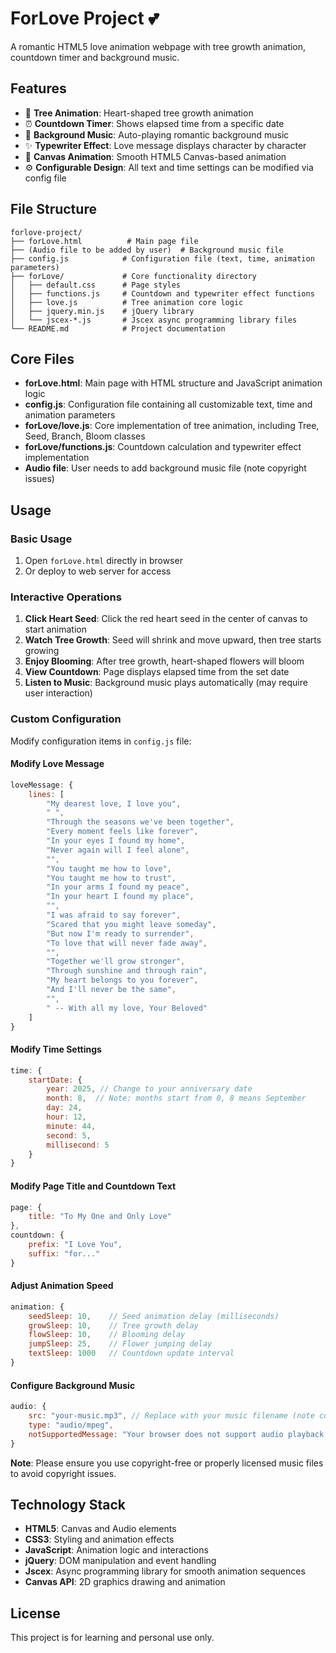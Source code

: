 # ForLove Project 💕

A romantic HTML5 love animation webpage with tree growth animation, countdown timer and background music.

## Features

- 🌳 **Tree Animation**: Heart-shaped tree growth animation
- ⏰ **Countdown Timer**: Shows elapsed time from a specific date
- 🎵 **Background Music**: Auto-playing romantic background music
- ✨ **Typewriter Effect**: Love message displays character by character
- 🎨 **Canvas Animation**: Smooth HTML5 Canvas-based animation
- ⚙️ **Configurable Design**: All text and time settings can be modified via config file

## File Structure

```
forlove-project/
├── forLove.html          # Main page file
├── (Audio file to be added by user)  # Background music file
├── config.js            # Configuration file (text, time, animation parameters)
├── forLove/             # Core functionality directory
│   ├── default.css      # Page styles
│   ├── functions.js     # Countdown and typewriter effect functions
│   ├── love.js          # Tree animation core logic
│   ├── jquery.min.js    # jQuery library
│   └── jscex-*.js       # Jscex async programming library files
└── README.md            # Project documentation
```

## Core Files

- **forLove.html**: Main page with HTML structure and JavaScript animation logic
- **config.js**: Configuration file containing all customizable text, time and animation parameters
- **forLove/love.js**: Core implementation of tree animation, including Tree, Seed, Branch, Bloom classes
- **forLove/functions.js**: Countdown calculation and typewriter effect implementation
- **Audio file**: User needs to add background music file (note copyright issues)

## Usage

### Basic Usage
1. Open `forLove.html` directly in browser
2. Or deploy to web server for access

### Interactive Operations
1. **Click Heart Seed**: Click the red heart seed in the center of canvas to start animation
2. **Watch Tree Growth**: Seed will shrink and move upward, then tree starts growing
3. **Enjoy Blooming**: After tree growth, heart-shaped flowers will bloom
4. **View Countdown**: Page displays elapsed time from the set date
5. **Listen to Music**: Background music plays automatically (may require user interaction)

### Custom Configuration
Modify configuration items in `config.js` file:

#### Modify Love Message
```javascript
loveMessage: {
    lines: [
        "My dearest love, I love you",
        " ",
        "Through the seasons we've been together",
        "Every moment feels like forever",
        "In your eyes I found my home",
        "Never again will I feel alone",
        "",
        "You taught me how to love",
        "You taught me how to trust",
        "In your arms I found my peace",
        "In your heart I found my place",
        "",
        "I was afraid to say forever",
        "Scared that you might leave someday",
        "But now I'm ready to surrender",
        "To love that will never fade away",
        "",
        "Together we'll grow stronger",
        "Through sunshine and through rain",
        "My heart belongs to you forever",
        "And I'll never be the same",
        "",
        " -- With all my love, Your Beloved"
    ]
}
```

#### Modify Time Settings
```javascript
time: {
    startDate: {
        year: 2025, // Change to your anniversary date
        month: 8,  // Note: months start from 0, 8 means September
        day: 24,
        hour: 12,
        minute: 44,
        second: 5,
        millisecond: 5
    }
}
```

#### Modify Page Title and Countdown Text
```javascript
page: {
    title: "To My One and Only Love"
},
countdown: {
    prefix: "I Love You",
    suffix: "for..."
}
```

#### Adjust Animation Speed
```javascript
animation: {
    seedSleep: 10,    // Seed animation delay (milliseconds)
    growSleep: 10,    // Tree growth delay
    flowSleep: 10,    // Blooming delay
    jumpSleep: 25,    // Flower jumping delay
    textSleep: 1000   // Countdown update interval
}
```

#### Configure Background Music
```javascript
audio: {
    src: "your-music.mp3", // Replace with your music filename (note copyright issues)
    type: "audio/mpeg",
    notSupportedMessage: "Your browser does not support audio playback."
}
```
**Note**: Please ensure you use copyright-free or properly licensed music files to avoid copyright issues.

## Technology Stack

- **HTML5**: Canvas and Audio elements
- **CSS3**: Styling and animation effects
- **JavaScript**: Animation logic and interactions
- **jQuery**: DOM manipulation and event handling
- **Jscex**: Async programming library for smooth animation sequences
- **Canvas API**: 2D graphics drawing and animation


## License

This project is for learning and personal use only.
